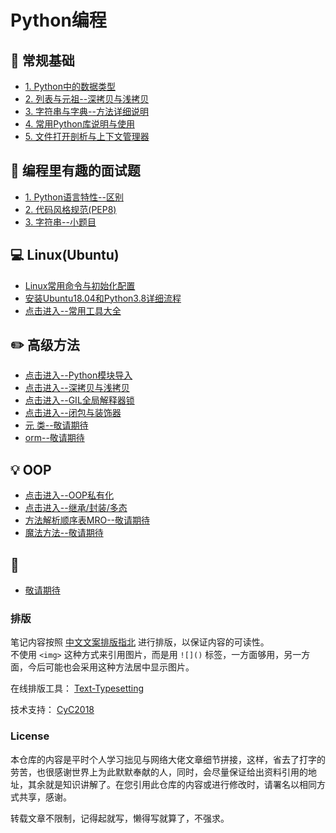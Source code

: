 Python编程  
=====

## :floppy_disk: 常规基础  
- [1. Python中的数据类型](https://github.com/KissMyLady/Python/blob/master/Nont/py_base_num.md)  
- [2. 列表与元祖--深拷贝与浅拷贝](https://github.com/KissMyLady/Python/blob/master/Nont/py_base_listtuple.md)  
- [3. 字符串与字典--方法详细说明](https://github.com/KissMyLady/Python/blob/master/Nont/py_base_strdict.md)    
- [4. 常用Python库说明与使用](https://github.com/KissMyLady/Python/blob/master/Nont/py_base_package.md)  
- [5. 文件打开剖析与上下文管理器](https://github.com/KissMyLady/Python/blob/master/Nont/py_base_with.md)  

## :watermelon:  编程里有趣的面试题   
- [1. Python语言特性--区别](https://github.com/KissMyLady/Python/blob/master/Nont/py_base_py.md)
- [2. 代码风格规范(PEP8)](https://github.com/KissMyLady/Python/blob/master/Nont/py_doc_pep8.md)  
- [3. 字符串--小题目](https://github.com/KissMyLady/Python/blob/master/Nont/py_base_str.md)

##  :computer:  Linux(Ubuntu)  
- [Linux常用命令与初始化配置](https://github.com/KissMyLady/Tools/blob/master/note/linux_com.md)  
- [安装Ubuntu18.04和Python3.8详细流程](https://github.com/KissMyLady/Python/blob/master/Nont/Linux/ubuntu_apt_get.md)  
- [点击进入--常用工具大全](https://github.com/KissMyLady/Tools)  


## :pencil2: 高级方法  
- [点击进入--Python模块导入](https://github.com/KissMyLady/Python/blob/master/Nont/python_import.md)  
- [点击进入--深拷贝与浅拷贝](https://github.com/KissMyLady/Python/blob/master/Nont/py_base_listtuple.md)  
- [点击进入--GIL全局解释器锁](https://github.com/KissMyLady/Python/blob/master/Nont/Python_GIL.md)
- [点击进入--闭包与装饰器](https://github.com/KissMyLady/Python/blob/master/Nont/closure.md)  
- [元 类--敬请期待](#)  
- [orm--敬请期待](#) 


## :bulb: OOP  
- [点击进入--OOP私有化](https://github.com/KissMyLady/Python/blob/master/Nont/oop_private.md)
- [点击进入--继承/封装/多态](https://github.com/KissMyLady/Python/blob/master/Nont/oop_init.md)  
- [方法解析顺序表MRO--敬请期待](#)  
- [魔法方法--敬请期待](#)  




## :wrench:    
- [敬请期待](#)


### 排版  

笔记内容按照 [中文文案排版指北](https://github.com/sparanoid/chinese-copywriting-guidelines) 进行排版，以保证内容的可读性。  
不使用 `<img>` 这种方式来引用图片，而是用 `![]()` 标签，一方面够用，另一方面，今后可能也会采用这种方法居中显示图片。  

在线排版工具： [Text-Typesetting](https://github.com/CyC2018/Text-Typesetting)  

技术支持： [CyC2018](https://github.com/CyC2018/Text-Typesetting)  

### License  
本仓库的内容是平时个人学习拙见与网络大佬文章细节拼接，这样，省去了打字的劳苦，也很感谢世界上为此默默奉献的人，同时，会尽量保证给出资料引用的地址，其余就是知识讲解了。在您引用此仓库的内容或进行修改时，请署名以相同方式共享，感谢。  

转载文章不限制，记得起就写，懒得写就算了，不强求。  





